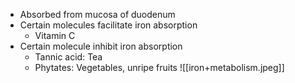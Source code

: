 - Absorbed from mucosa of duodenum
- Certain molecules facilitate iron absorption
	- Vitamin C
- Certain molecule inhibit iron absorption
	- Tannic acid: Tea
	- Phytates: Vegetables, unripe fruits
![[iron+metabolism.jpeg]]